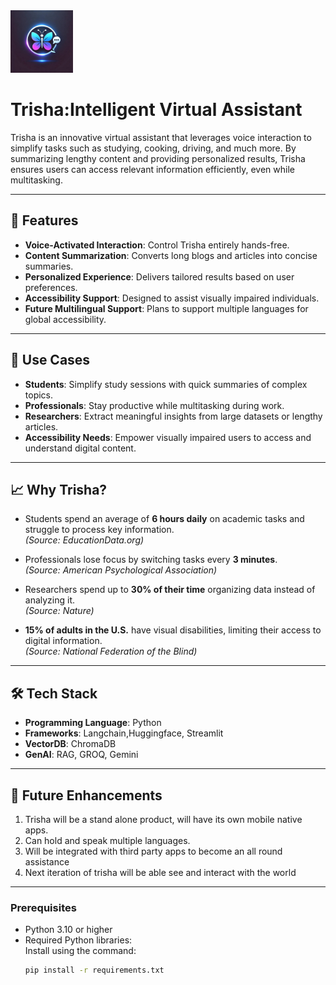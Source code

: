 <img src="Trisha_logo.jpeg" alt="Trisha Logo" width="100">


# Trisha:Intelligent Virtual Assistant

Trisha is an innovative virtual assistant that leverages voice interaction to simplify tasks such as studying, cooking, driving, and much more. By summarizing lengthy content and providing personalized results, Trisha ensures users can access relevant information efficiently, even while multitasking.

---

## 🚀 Features

- **Voice-Activated Interaction**: Control Trisha entirely hands-free.
- **Content Summarization**: Converts long blogs and articles into concise summaries.
- **Personalized Experience**: Delivers tailored results based on user preferences.
- **Accessibility Support**: Designed to assist visually impaired individuals.
- **Future Multilingual Support**: Plans to support multiple languages for global accessibility.

---

## 🎯 Use Cases

- **Students**: Simplify study sessions with quick summaries of complex topics.
- **Professionals**: Stay productive while multitasking during work.
- **Researchers**: Extract meaningful insights from large datasets or lengthy articles.
- **Accessibility Needs**: Empower visually impaired users to access and understand digital content.

---

## 📈 Why Trisha?

- Students spend an average of **6 hours daily** on academic tasks and struggle to process key information.  
  *(Source: EducationData.org)*

- Professionals lose focus by switching tasks every **3 minutes**.  
  *(Source: American Psychological Association)*

- Researchers spend up to **30% of their time** organizing data instead of analyzing it.  
  *(Source: Nature)*

- **15% of adults in the U.S.** have visual disabilities, limiting their access to digital information.  
  *(Source: National Federation of the Blind)*

---

## 🛠️ Tech Stack

- **Programming Language**: Python
- **Frameworks**: Langchain,Huggingface, Streamlit
- **VectorDB**: ChromaDB
- **GenAI**: RAG, GROQ, Gemini
  

---

## 🌟 Future Enhancements

1. Trisha will be a stand alone product, will have its own
mobile native apps.
2. Can hold and speak multiple languages.
3. Will be integrated with third party apps to become an all
round assistance
4. Next iteration of trisha will be able see and interact with
the world
---

### Prerequisites
- Python 3.10 or higher
- Required Python libraries:  
  Install using the command:
  ```bash
  pip install -r requirements.txt
